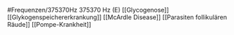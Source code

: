 #Frequenzen/375370Hz
375370 Hz (E)
[[Glycogenose]]
[[Glykogenspeichererkrankung]]
[[McArdle Disease]]
[[Parasiten follikulären Räude]]
[[Pompe-Krankheit]]